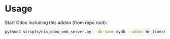 # Usage

Start Odoo including this addon (from repo root):

```bash
python3 scripts/nix_odoo_web_server.py --db-name mydb --addon hr_timesheet_editable_top
```
